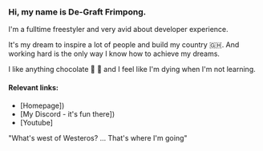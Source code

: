 ### Hi, my name is De-Graft Frimpong. 

I'm a fulltime freestyler and very avid about developer experience. 

It's my dream to inspire a lot of people and build my country 🇬🇭. And working hard is the only way I know how to achieve my dreams.

I like anything chocolate 🍫 🍩 and I feel like I'm dying when I'm not learning.

#### Relevant links:

- [Homepage])
- [My Discord - it's fun there])
- [Youtube]


"What's west of Westeros? ... That's where I'm going"
